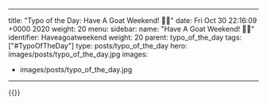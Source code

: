 
---
title: "Typo of the Day: Have A Goat Weekend! 🙊😅"
date: Fri Oct 30 22:16:09 +0000 2020
weight: 20
menu:
  sidebar:
    name: "Have A Goat Weekend! 🙊😅"
    identifier: Haveagoatweekend
    weight: 20
    parent: typo_of_the_day
tags: ["#TypoOfTheDay"]
type: posts/typo_of_the_day
hero: images/posts/typo_of_the_day.jpg
images:
- images/posts/typo_of_the_day.jpg
---


{{<x user="mariatta" id="1322301290127347712">}}

